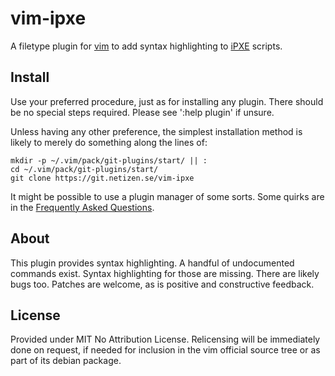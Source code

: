 vim-ipxe
========
A filetype plugin for [vim][] to add syntax highlighting to [iPXE][] scripts.

Install
-------
Use your preferred procedure, just as for installing any plugin. There should
be no special steps required. Please see ':help plugin' if unsure.

Unless having any other preference, the simplest installation method is likely
to merely do something along the lines of:

    mkdir -p ~/.vim/pack/git-plugins/start/ || :
    cd ~/.vim/pack/git-plugins/start/
    git clone https://git.netizen.se/vim-ipxe

It might be possible to use a plugin manager of some sorts. Some quirks are in
the [Frequently Asked Questions](FAQ.md).

About
-----
This plugin provides syntax highlighting. A handful of undocumented commands
exist. Syntax highlighting for those are missing. There are likely bugs too.
Patches are welcome, as is positive and constructive feedback.

License
-------
Provided under MIT No Attribution License. Relicensing will be immediately done
on request,  if needed for inclusion in the vim official source tree or as part
of its debian package.

[vim]: https://www.vim.org/
[iPXE]: https://ipxe.org/

